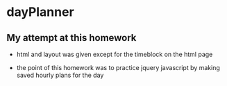 # dayPlanner

## My attempt at this homework

* html and layout was given except for the timeblock on the html page

* the point of this homework was to practice jquery javascript  by making saved hourly plans for the day